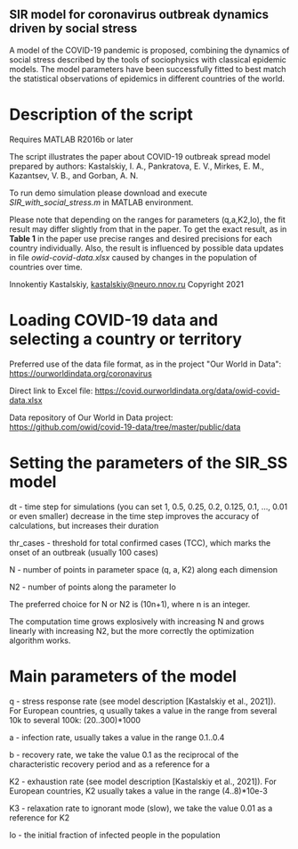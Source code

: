 ## SIR model for coronavirus outbreak dynamics driven by social stress

A model of the COVID-19 pandemic is proposed, combining the dynamics of social stress described by the tools of sociophysics with classical epidemic models.
The model parameters have been successfully fitted to best match the statistical observations of epidemics in different countries of the world.

# Description of the script

Requires MATLAB R2016b or later

The script illustrates the paper about COVID-19 outbreak spread model prepared by authors: Kastalskiy, I. A., Pankratova, E. V., Mirkes, E. M., Kazantsev, V. B., and Gorban, A. N.

To run demo simulation please download and execute *SIR_with_social_stress.m* in MATLAB environment.

Please note that depending on the ranges for parameters (q,a,K2,Io), the fit result may differ slightly from that in the paper.
To get the exact result, as in **Table 1** in the paper use precise ranges and desired precisions for each country individually. Also, the result is influenced by possible data updates in file *owid-covid-data.xlsx* caused by changes in the population of countries over time.


Innokentiy Kastalskiy, kastalskiy@neuro.nnov.ru
Copyright 2021

# Loading COVID-19 data and selecting a country or territory

Preferred use of the data file format, as in the project "Our World in Data":
https://ourworldindata.org/coronavirus

Direct link to Excel file:
https://covid.ourworldindata.org/data/owid-covid-data.xlsx

Data repository of Our World in Data project:
https://github.com/owid/covid-19-data/tree/master/public/data



# Setting the parameters of the SIR_SS model

dt - time step for simulations (you can set 1, 0.5, 0.25, 0.2, 0.125, 0.1, ..., 0.01 or even smaller) decrease in the time step improves the accuracy of calculations, but increases their duration

thr_cases - threshold for total confirmed cases (TCC), which marks the onset of an outbreak
          (usually 100 cases)


N - number of points in parameter space (q, a, K2) along each dimension

N2 - number of points along the parameter Io

The preferred choice for N or N2 is (10n+1), where n is an integer.

The computation time grows explosively with increasing N and grows linearly with increasing N2, but the more correctly the optimization algorithm works.



# Main parameters of the model

q - stress response rate (see model description [Kastalskiy et al., 2021]). For European countries, q usually takes a value in the range from several 10k to several 100k: (20..300)*1000

a - infection rate, usually takes a value in the range 0.1..0.4

b - recovery rate, we take the value 0.1 as the reciprocal of the characteristic recovery period and as a reference for a

K2 - exhaustion rate (see model description [Kastalskiy et al., 2021]). For European countries, K2 usually takes a value in the range (4..8)*10e-3

K3 - relaxation rate to ignorant mode (slow), we take the value 0.01 as a reference for K2

Io - the initial fraction of infected people in the population
